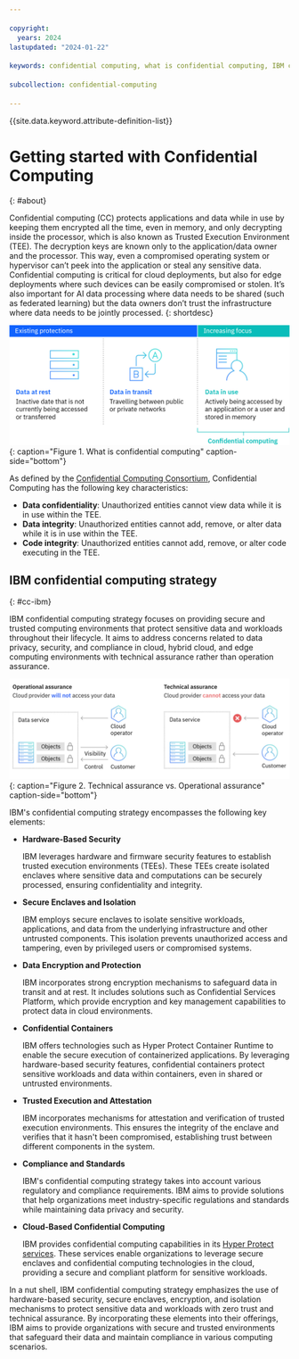 ```yaml
---

copyright:
  years: 2024
lastupdated: "2024-01-22"

keywords: confidential computing, what is confidential computing, IBM confidential computing, IBM Cloud confidential computing

subcollection: confidential-computing

---
```


{{site.data.keyword.attribute-definition-list}}

# Getting started with Confidential Computing
{: #about}

Confidential computing (CC) protects applications and data while in use by keeping them encrypted all the time, even in memory, and only decrypting inside the processor, which is also known as Trusted Execution Environment (TEE). The decryption keys are known only to the application/data owner and the processor. This way, even a compromised operating system or hypervisor can’t peek into the application or steal any sensitive data. Confidential computing is critical for cloud deployments, but also for edge deployments where such devices can be easily compromised or stolen. It’s also important for AI data processing where data needs to be shared (such as federated learning) but the data owners don’t trust the infrastructure where data needs to be jointly processed.
{: shortdesc}

![What is confidential computing](images/what-is-cc.jpg){: caption="Figure 1. What is confidential computing" caption-side="bottom"}

As defined by the [Confidential Computing Consortium](https://confidentialcomputing.io/wp-content/uploads/sites/85/2021/03/confidentialcomputing_outreach_whitepaper-8-5x11-1.pdf), Confidential Computing has the following key characteristics: 

* **Data confidentiality**: Unauthorized entities cannot view data while it is in use within the TEE.
* **Data integrity**: Unauthorized entities cannot add, remove, or alter data while it is in use within the TEE.
* **Code integrity**: Unauthorized entities cannot add, remove, or alter code executing in the TEE.

## IBM confidential computing strategy
{: #cc-ibm}

IBM confidential computing strategy focuses on providing secure and trusted computing environments that protect sensitive data and workloads throughout their lifecycle. It aims to address concerns related to data privacy, security, and compliance in cloud, hybrid cloud, and edge computing environments with technical assurance rather than operation assurance.

![Technical assurance](images/technical-assurance.png){: caption="Figure 2. Technical assurance vs. Operational assurance" caption-side="bottom"}

IBM's confidential computing strategy encompasses the following key elements:

- **Hardware-Based Security**

  IBM leverages hardware and firmware security features to establish trusted execution environments (TEEs). These TEEs create isolated enclaves where sensitive data and computations can be securely processed, ensuring confidentiality and integrity.

- **Secure Enclaves and Isolation**

  IBM employs secure enclaves to isolate sensitive workloads, applications, and data from the underlying infrastructure and other untrusted components. This isolation prevents unauthorized access and tampering, even by privileged users or compromised systems.

- **Data Encryption and Protection**

  IBM incorporates strong encryption mechanisms to safeguard data in transit and at rest. It includes solutions such as Confidential Services Platform, which provide encryption and key management capabilities to protect data in cloud environments.

- **Confidential Containers**

  IBM offers technologies such as Hyper Protect Container Runtime to enable the secure execution of containerized applications. By leveraging hardware-based security features, confidential containers protect sensitive workloads and data within containers, even in shared or untrusted environments.

- **Trusted Execution and Attestation**

  IBM incorporates mechanisms for attestation and verification of trusted execution environments. This ensures the integrity of the enclave and verifies that it hasn't been compromised, establishing trust between different components in the system.

- **Compliance and Standards**

  IBM's confidential computing strategy takes into account various regulatory and compliance requirements. IBM aims to provide solutions that help organizations meet industry-specific regulations and standards while maintaining data privacy and security.

- **Cloud-Based Confidential Computing**

  IBM provides confidential computing capabilities in its [Hyper Protect services](/docs/confidential-computing?topic=confidential-computing-hyper-protect-overview). These services enable organizations to leverage secure enclaves and confidential computing technologies in the cloud, providing a secure and compliant platform for sensitive workloads.

In a nut shell, IBM confidential computing strategy emphasizes the use of hardware-based security, secure enclaves, encryption, and isolation mechanisms to protect sensitive data and workloads with zero trust and technical assurance. By incorporating these elements into their offerings, IBM aims to provide organizations with secure and trusted environments that safeguard their data and maintain compliance in various computing scenarios.
